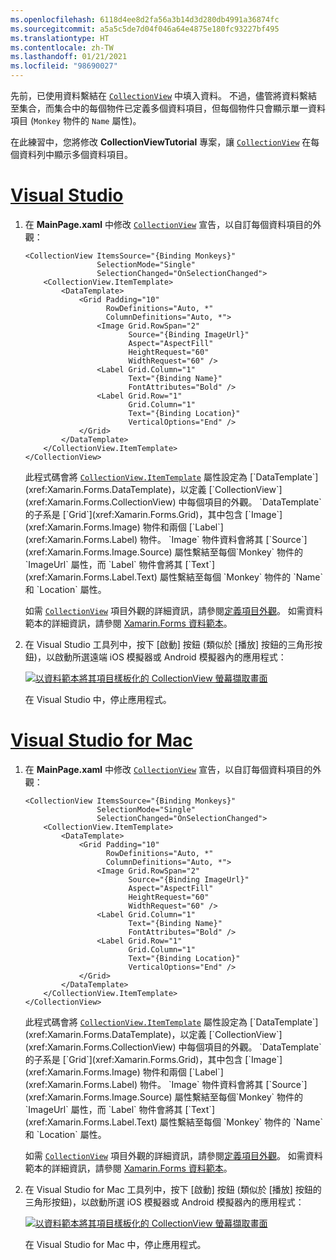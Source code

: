 ```yaml
---
ms.openlocfilehash: 6118d4ee8d2fa56a3b14d3d280db4991a36874fc
ms.sourcegitcommit: a5a5c5de7d04f046a64e4875e180fc93227bf495
ms.translationtype: HT
ms.contentlocale: zh-TW
ms.lasthandoff: 01/21/2021
ms.locfileid: "98690027"
---
```

先前，已使用資料繫結在 [`CollectionView`](xref:Xamarin.Forms.CollectionView) 中填入資料。 不過，儘管將資料繫結至集合，而集合中的每個物件已定義多個資料項目，但每個物件只會顯示單一資料項目 (`Monkey` 物件的 `Name` 屬性)。

在此練習中，您將修改 **CollectionViewTutorial** 專案，讓 [`CollectionView`](xref:Xamarin.Forms.CollectionView) 在每個資料列中顯示多個資料項目。

# <a name="visual-studio"></a>[Visual Studio](#tab/vswin)

1. 在 **MainPage.xaml** 中修改 [`CollectionView`](xref:Xamarin.Forms.CollectionView) 宣告，以自訂每個資料項目的外觀：

    ```xaml
    <CollectionView ItemsSource="{Binding Monkeys}"
                    SelectionMode="Single"
                    SelectionChanged="OnSelectionChanged">
        <CollectionView.ItemTemplate>
            <DataTemplate>
                <Grid Padding="10"
                      RowDefinitions="Auto, *"
                      ColumnDefinitions="Auto, *">
                    <Image Grid.RowSpan="2"
                           Source="{Binding ImageUrl}"
                           Aspect="AspectFill"
                           HeightRequest="60"
                           WidthRequest="60" />
                    <Label Grid.Column="1"
                           Text="{Binding Name}"
                           FontAttributes="Bold" />
                    <Label Grid.Row="1"
                           Grid.Column="1"
                           Text="{Binding Location}"
                           VerticalOptions="End" />
                </Grid>
            </DataTemplate>
        </CollectionView.ItemTemplate>
    </CollectionView>
    ```

    此程式碼會將 [`CollectionView.ItemTemplate`](xref:Xamarin.Forms.ItemsView`1.ItemTemplate) 屬性設定為 [`DataTemplate`](xref:Xamarin.Forms.DataTemplate)，以定義 [`CollectionView`](xref:Xamarin.Forms.CollectionView) 中每個項目的外觀。 `DataTemplate` 的子系是 [`Grid`](xref:Xamarin.Forms.Grid)，其中包含 [`Image`](xref:Xamarin.Forms.Image) 物件和兩個 [`Label`](xref:Xamarin.Forms.Label) 物件。 `Image` 物件資料會將其 [`Source`](xref:Xamarin.Forms.Image.Source) 屬性繫結至每個`Monkey` 物件的 `ImageUrl` 屬性，而 `Label` 物件會將其 [`Text`](xref:Xamarin.Forms.Label.Text) 屬性繫結至每個 `Monkey` 物件的 `Name` 和 `Location` 屬性。

    如需 [`CollectionView`](xref:Xamarin.Forms.CollectionView) 項目外觀的詳細資訊，請參閱[定義項目外觀](~/xamarin-forms/user-interface/collectionview/populate-data.md#define-item-appearance)。 如需資料範本的詳細資訊，請參閱 [Xamarin.Forms 資料範本](~/xamarin-forms/app-fundamentals/templates/data-templates/index.md)。

1. 在 Visual Studio 工具列中，按下 [啟動] 按鈕 (類似於 [播放] 按鈕的三角形按鈕)，以啟動所選遠端 iOS 模擬器或 Android 模擬器內的應用程式：

    [![以資料範本將其項目樣板化的 CollectionView 螢幕擷取畫面](../images/customize-item-appearance.png "顯示樣板化資料的 CollectionView")](../images/customize-item-appearance-large.png#lightbox "顯示樣板化資料的 CollectionView")

    在 Visual Studio 中，停止應用程式。

# <a name="visual-studio-for-mac"></a>[Visual Studio for Mac](#tab/vsmac)

1. 在 **MainPage.xaml** 中修改 [`CollectionView`](xref:Xamarin.Forms.CollectionView) 宣告，以自訂每個資料項目的外觀：

    ```xaml
    <CollectionView ItemsSource="{Binding Monkeys}"
                    SelectionMode="Single"
                    SelectionChanged="OnSelectionChanged">
        <CollectionView.ItemTemplate>
            <DataTemplate>
                <Grid Padding="10"
                      RowDefinitions="Auto, *"
                      ColumnDefinitions="Auto, *">
                    <Image Grid.RowSpan="2"
                           Source="{Binding ImageUrl}"
                           Aspect="AspectFill"
                           HeightRequest="60"
                           WidthRequest="60" />
                    <Label Grid.Column="1"
                           Text="{Binding Name}"
                           FontAttributes="Bold" />
                    <Label Grid.Row="1"
                           Grid.Column="1"
                           Text="{Binding Location}"
                           VerticalOptions="End" />
                </Grid>
            </DataTemplate>
        </CollectionView.ItemTemplate>
    </CollectionView>
    ```

    此程式碼會將 [`CollectionView.ItemTemplate`](xref:Xamarin.Forms.ItemsView`1.ItemTemplate) 屬性設定為 [`DataTemplate`](xref:Xamarin.Forms.DataTemplate)，以定義 [`CollectionView`](xref:Xamarin.Forms.CollectionView) 中每個項目的外觀。 `DataTemplate` 的子系是 [`Grid`](xref:Xamarin.Forms.Grid)，其中包含 [`Image`](xref:Xamarin.Forms.Image) 物件和兩個 [`Label`](xref:Xamarin.Forms.Label) 物件。 `Image` 物件資料會將其 [`Source`](xref:Xamarin.Forms.Image.Source) 屬性繫結至每個`Monkey` 物件的 `ImageUrl` 屬性，而 `Label` 物件會將其 [`Text`](xref:Xamarin.Forms.Label.Text) 屬性繫結至每個 `Monkey` 物件的 `Name` 和 `Location` 屬性。

    如需 [`CollectionView`](xref:Xamarin.Forms.CollectionView) 項目外觀的詳細資訊，請參閱[定義項目外觀](~/xamarin-forms/user-interface/collectionview/populate-data.md#define-item-appearance)。 如需資料範本的詳細資訊，請參閱 [Xamarin.Forms 資料範本](~/xamarin-forms/app-fundamentals/templates/data-templates/index.md)。

1. 在 Visual Studio for Mac 工具列中，按下 [啟動] 按鈕 (類似於 [播放] 按鈕的三角形按鈕)，以啟動所選 iOS 模擬器或 Android 模擬器內的應用程式：

    [![以資料範本將其項目樣板化的 CollectionView 螢幕擷取畫面](../images/customize-item-appearance.png "顯示樣板化資料的 CollectionView")](../images/customize-item-appearance-large.png#lightbox "顯示樣板化資料的 CollectionView")

    在 Visual Studio for Mac 中，停止應用程式。
